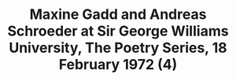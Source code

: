 ---
layout: manifest
title: Maxine Gadd and Andreas Schroeder at Sir George Williams University, The Poetry
  Series, 18 February 1972 (4)
manifest_name: maxine-gadd-and-andreas-schroeder-at-sir-george-williams-university-the-poetry-series-18-february-1972-4-

---